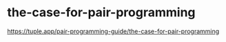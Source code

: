 # the-case-for-pair-programming
https://tuple.app/pair-programming-guide/the-case-for-pair-programming

